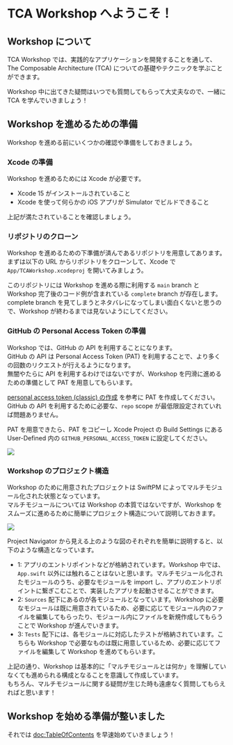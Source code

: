 # TCA Workshop へようこそ！

## Workshop について

TCA Workshop では、実践的なアプリケーションを開発することを通して、The Composable Architecture (TCA) についての基礎やテクニックを学ぶことができます。

Workshop 中に出てきた疑問はいつでも質問してもらって大丈夫なので、一緒に TCA を学んでいきましょう！

## Workshop を進めるための準備

Workshop を進める前にいくつかの確認や準備をしておきましょう。

### Xcode の準備

Workshop を進めるためには Xcode が必要です。  

- Xcode 15 がインストールされていること
- Xcode を使って何らかの iOS アプリが Simulator でビルドできること

上記が満たされていることを確認しましょう。

### リポジトリのクローン

Workshop を進めるための下準備が済んであるリポジトリを用意してあります。  
まずは以下の URL からリポジトリをクローンして、Xcode で `App/TCAWorkshop.xcodeproj` を開いてみましょう。

[](https://github.com/kalupas226/tca-workshop.git)

このリポジトリには Workshop を進める際に利用する `main` branch と Workshop 完了後のコード例が含まれている `complete` branch が存在します。  
complete branch を見てしまうとネタバレになってしまい面白くないと思うので、Workshop が終わるまでは見ないようにしてください。

### GitHub の Personal Access Token の準備

Workshop では、GitHub の API を利用することになります。  
GitHub の API は Personal Access Token (PAT) を利用することで、より多くの回数のリクエストが行えるようになります。  
無闇やたらに API を利用するわけではないですが、Workshop を円滑に進めるための準備として PAT を用意してもらいます。

[personal access token (classic) の作成](https://docs.github.com/ja/authentication/keeping-your-account-and-data-secure/managing-your-personal-access-tokens#personal-access-token-classic-%E3%81%AE%E4%BD%9C%E6%88%90) を参考に PAT を作成してください。  
GitHub の API を利用するために必要な、`repo` scope が最低限設定されていれば問題ありません。

PAT を用意できたら、PAT をコピーし Xcode Project の Build Settings にある User-Defined 内の `GITHUB_PERSONAL_ACCESS_TOKEN` に設定してください。

![](pat-user-defined.png)

### Workshop のプロジェクト構造

Workshop のために用意されたプロジェクトは SwiftPM によってマルチモジュール化された状態となっています。  
マルチモジュールについては Workshop の本質ではないですが、Workshop をスムーズに進めるために簡単にプロジェクト構造について説明しておきます。

![](project-structure.png)

Project Navigator から見える上のような図のそれぞれを簡単に説明すると、以下のような構造となっています。

- 1: アプリのエントリポイントなどが格納されています。Workshop 中では、`App.swift` 以外には触れることはないと思います。マルチモジュール化されたモジュールのうち、必要なモジュールを import し、アプリのエントリポイントに繋ぎこむことで、実装したアプリを起動させることができます。
- 2: `Sources` 配下にあるのが各モジュールとなっています。Workshop に必要なモジュールは既に用意されているため、必要に応じてモジュール内のファイルを編集してもらったり、モジュール内にファイルを新規作成してもらうことで Workshop が進んでいきます。
- 3: `Tests` 配下には、各モジュールに対応したテストが格納されています。こちらも Workshop で必要なものは既に用意しているため、必要に応じてファイルを編集して Workshop を進めてもらいます。

上記の通り、Workshop は基本的に「マルチモジュールとは何か」を理解していなくても進められる構成となることを意識して作成しています。  
もちろん、マルチモジュールに関する疑問が生じた時も遠慮なく質問してもらえればと思います！

## Workshop を始める準備が整いました

それでは <doc:TableOfContents> を早速始めていきましょう！

